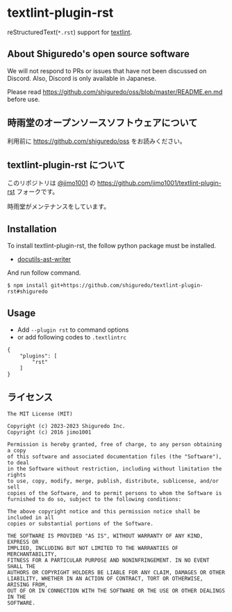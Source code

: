# textlint-plugin-rst

reStructuredText(`*.rst`) support for [textlint](https://github.com/textlint/textlint "textlint").

## About Shiguredo's open source software

We will not respond to PRs or issues that have not been discussed on Discord. Also, Discord is only available in Japanese.

Please read https://github.com/shiguredo/oss/blob/master/README.en.md before use.

## 時雨堂のオープンソースソフトウェアについて

利用前に https://github.com/shiguredo/oss をお読みください。

## textlint-plugin-rst について

このリポジトリは [@jimo1001](https://github.com/johejo/) の https://github.com/jimo1001/textlint-plugin-rst フォークです。

時雨堂がメンテナンスをしています。

## Installation

To install textlint-plugin-rst, the follow python package must be installed.

 - [docutils-ast-writer](https://github.com/shiguredo/docutils-ast-writer "docutils-ast-writer")

And run follow command.

```console
$ npm install git+https://github.com/shiguredo/textlint-plugin-rst#shiguredo
```

## Usage

- Add `--plugin rst` to command options
- or add following codes to `.textlintrc`
```
{
    "plugins": [
        "rst"
    ]
}
```

## ライセンス

```
The MIT License (MIT)

Copyright (c) 2023-2023 Shiguredo Inc.
Copyright (c) 2016 jimo1001

Permission is hereby granted, free of charge, to any person obtaining a copy
of this software and associated documentation files (the "Software"), to deal
in the Software without restriction, including without limitation the rights
to use, copy, modify, merge, publish, distribute, sublicense, and/or sell
copies of the Software, and to permit persons to whom the Software is
furnished to do so, subject to the following conditions:

The above copyright notice and this permission notice shall be included in all
copies or substantial portions of the Software.

THE SOFTWARE IS PROVIDED "AS IS", WITHOUT WARRANTY OF ANY KIND, EXPRESS OR
IMPLIED, INCLUDING BUT NOT LIMITED TO THE WARRANTIES OF MERCHANTABILITY,
FITNESS FOR A PARTICULAR PURPOSE AND NONINFRINGEMENT. IN NO EVENT SHALL THE
AUTHORS OR COPYRIGHT HOLDERS BE LIABLE FOR ANY CLAIM, DAMAGES OR OTHER
LIABILITY, WHETHER IN AN ACTION OF CONTRACT, TORT OR OTHERWISE, ARISING FROM,
OUT OF OR IN CONNECTION WITH THE SOFTWARE OR THE USE OR OTHER DEALINGS IN THE
SOFTWARE.
```
